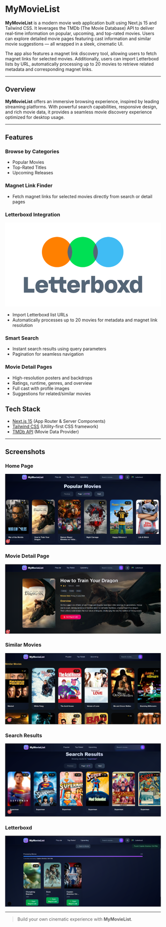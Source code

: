 # MyMovieList

**MyMovieList** is a modern movie web application built using Next.js 15 and Tailwind CSS. It leverages the TMDb (The Movie Database) API to deliver real-time information on popular, upcoming, and top-rated movies. Users can explore detailed movie pages featuring cast information and similar movie suggestions — all wrapped in a sleek, cinematic UI.

The app also features a magnet link discovery tool, allowing users to fetch magnet links for selected movies. Additionally, users can import Letterboxd lists by URL, automatically processing up to 20 movies to retrieve related metadata and corresponding magnet links.

---

## Overview

**MyMovieList** offers an immersive browsing experience, inspired by leading streaming platforms. With powerful search capabilities, responsive design, and rich movie data, it provides a seamless movie discovery experience optimized for desktop usage.

---

## Features

### Browse by Categories

- Popular Movies
- Top-Rated Titles
- Upcoming Releases

### Magnet Link Finder

- Fetch magnet links for selected movies directly from search or detail pages

### Letterboxd Integration

![logo](./public/Letterboxd.svg)

- Import Letterboxd list URLs
- Automatically processes up to 20 movies for metadata and magnet link resolution

### Smart Search

- Instant search results using query parameters
- Pagination for seamless navigation

### Movie Detail Pages

- High-resolution posters and backdrops
- Ratings, runtime, genres, and overview
- Full cast with profile images
- Suggestions for related/similar movies

## Tech Stack

- [Next.js 15](https://nextjs.org/) (App Router & Server Components)
- [Tailwind CSS](https://tailwindcss.com/) (Utility-first CSS framework)
- [TMDb API](https://www.themoviedb.org/documentation/api) (Movie Data Provider)

---

## Screenshots

### Home Page

![Home Page](./public/home.png)

### Movie Detail Page

![Movie Detail](./public/details.png)

### Similar Movies

![Similar Movie](./public/similar.png)

### Search Results

![Search Results](./public/search.png)

### Letterboxd

![Search Results](./public/letterboxd.png)

---

> Build your own cinematic experience with **MyMovieList**.
